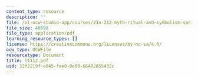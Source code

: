 ```yaml
---
content_type: resource
description: ''
file: /ol-ocw-studio-app/courses/21a-212-myth-ritual-and-symbolism-spring-2004/32f2219fe045fae08e6966402655432c_l1112.pdf
file_size: 46698
file_type: application/pdf
learning_resource_types: []
license: https://creativecommons.org/licenses/by-nc-sa/4.0/
ocw_type: OCWFile
resourcetype: Document
title: l1112.pdf
uid: 32f2219f-e045-fae0-8e69-66402655432c
---
```

